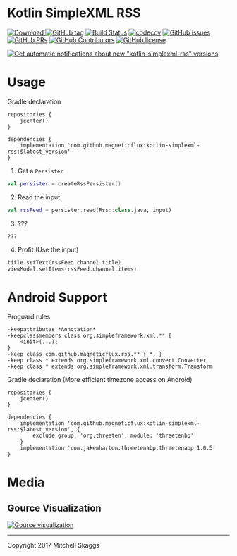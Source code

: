 # Kotlin SimpleXML RSS

 [![Download](https://api.bintray.com/packages/magneticflux/kotlin-simplexml-rss/kotlin-simplexml-rss/images/download.svg) ](https://bintray.com/magneticflux/kotlin-simplexml-rss/kotlin-simplexml-rss/_latestVersion)
 [![GitHub tag](https://img.shields.io/github/tag/magneticflux-/kotlin-simplexml-rss.svg)](https://github.com/magneticflux-/kotlin-simplexml-rss/tags) 
[![Build Status](https://travis-ci.org/magneticflux-/kotlin-simplexml-rss.svg?branch=master)](https://travis-ci.org/magneticflux-/kotlin-simplexml-rss) 
[![codecov](https://codecov.io/gh/magneticflux-/kotlin-simplexml-rss/branch/master/graph/badge.svg)](https://codecov.io/gh/magneticflux-/kotlin-simplexml-rss) 
[![GitHub issues](https://img.shields.io/github/issues/magneticflux-/kotlin-simplexml-rss.svg)](https://github.com/magneticflux-/kotlin-simplexml-rss/issues) 
[![GitHub PRs](https://img.shields.io/github/issues-pr/magneticflux-/kotlin-simplexml-rss.svg)](https://github.com/magneticflux-/kotlin-simplexml-rss/pulls) 
[![GitHub Contributors](https://img.shields.io/github/contributors/magneticflux-/kotlin-simplexml-rss.svg)](https://github.com/magneticflux-/kotlin-simplexml-rss/graphs/contributors) 
[![GitHub license](https://img.shields.io/github/license/magneticflux-/kotlin-simplexml-rss.svg)](https://github.com/magneticflux-/kotlin-simplexml-rss/blob/master/LICENSE) 

[![Get automatic notifications about new "kotlin-simplexml-rss" versions](https://www.bintray.com/docs/images/bintray_badge_color.png)](https://bintray.com/magneticflux/kotlin-simplexml-rss/kotlin-simplexml-rss?source=watch)

# Usage
Gradle declaration
```Gradle
repositories {
    jcenter()
}

dependencies {
    implementation 'com.github.magneticflux:kotlin-simplexml-rss:$latest_version'
}
```
1. Get a `Persister`
```Kotlin
val persister = createRssPersister()
```
2. Read the input
```Kotlin
val rssFeed = persister.read(Rss::class.java, input)
```
3. ???
```
???
```
4. Profit (Use the input)
```Kotlin
title.setText(rssFeed.channel.title)
viewModel.setItems(rssFeed.channel.items)
```

# Android Support

Proguard rules
```Proguard
-keepattributes *Annotation*
-keepclassmembers class org.simpleframework.xml.** {
    <init>(...);
}
-keep class com.github.magneticflux.rss.** { *; }
-keep class * extends org.simpleframework.xml.convert.Converter
-keep class * extends org.simpleframework.xml.transform.Transform
```
Gradle declaration (More efficient timezone access on Android)
```Gradle
repositories {
    jcenter()
}

dependencies {
    implementation 'com.github.magneticflux:kotlin-simplexml-rss:$latest_version', {
        exclude group: 'org.threeten', module: 'threetenbp'
    }
    implementation 'com.jakewharton.threetenabp:threetenabp:1.0.5'
}
```

# Media

## Gource Visualization
[![Gource visualization](https://img.youtube.com/vi/X-T4jbDyRrQ/0.jpg)](https://www.youtube.com/watch?v=X-T4jbDyRrQ)

---

Copyright 2017 Mitchell Skaggs
